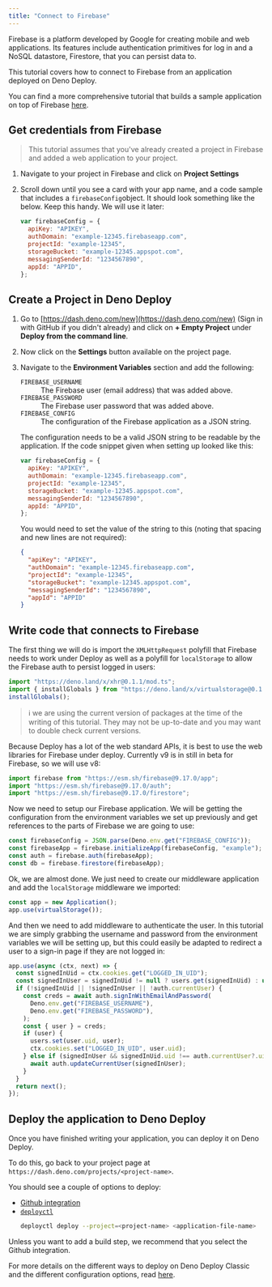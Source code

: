 ```yaml
---
title: "Connect to Firebase"
---
```


Firebase is a platform developed by Google for creating mobile and web
applications. Its features include authentication primitives for log in and a
NoSQL datastore, Firestore, that you can persist data to.

This tutorial covers how to connect to Firebase from an application deployed on
Deno Deploy.

You can find a more comprehensive tutorial that builds a sample application on
top of Firebase [here](../tutorials/tutorial-firebase).

## Get credentials from Firebase

> This tutorial assumes that you've already created a project in Firebase and
> added a web application to your project.

1. Navigate to your project in Firebase and click on **Project Settings**
2. Scroll down until you see a card with your app name, and a code sample that
   includes a `firebaseConfig`object. It should look something like the below.
   Keep this handy. We will use it later:

   ```js
   var firebaseConfig = {
     apiKey: "APIKEY",
     authDomain: "example-12345.firebaseapp.com",
     projectId: "example-12345",
     storageBucket: "example-12345.appspot.com",
     messagingSenderId: "1234567890",
     appId: "APPID",
   };
   ```

## Create a Project in Deno Deploy

1. Go to [https://dash.deno.com/new](https://dash.deno.com/new) (Sign in with
   GitHub if you didn't already) and click on **+ Empty Project** under **Deploy
   from the command line**.
2. Now click on the **Settings** button available on the project page.
3. Navigate to the **Environment Variables** section and add the following:

   <dl>
    <dt><code>FIREBASE_USERNAME</code></dt>
    <dd>The Firebase user (email address) that was added above.</dd>
    <dt><code>FIREBASE_PASSWORD</code></dt>
    <dd>The Firebase user password that was added above.</dd>
    <dt><code>FIREBASE_CONFIG</code></dt>
    <dd>The configuration of the Firebase application as a JSON string.</dd>
   </dl>

   The configuration needs to be a valid JSON string to be readable by the
   application. If the code snippet given when setting up looked like this:

   ```js
   var firebaseConfig = {
     apiKey: "APIKEY",
     authDomain: "example-12345.firebaseapp.com",
     projectId: "example-12345",
     storageBucket: "example-12345.appspot.com",
     messagingSenderId: "1234567890",
     appId: "APPID",
   };
   ```

   You would need to set the value of the string to this (noting that spacing
   and new lines are not required):

   ```json
   {
     "apiKey": "APIKEY",
     "authDomain": "example-12345.firebaseapp.com",
     "projectId": "example-12345",
     "storageBucket": "example-12345.appspot.com",
     "messagingSenderId": "1234567890",
     "appId": "APPID"
   }
   ```

## Write code that connects to Firebase

The first thing we will do is import the `XMLHttpRequest` polyfill that Firebase
needs to work under Deploy as well as a polyfill for `localStorage` to allow the
Firebase auth to persist logged in users:

```js
import "https://deno.land/x/xhr@0.1.1/mod.ts";
import { installGlobals } from "https://deno.land/x/virtualstorage@0.1.0/mod.ts";
installGlobals();
```

> ℹ️ we are using the current version of packages at the time of the writing of
> this tutorial. They may not be up-to-date and you may want to double check
> current versions.

Because Deploy has a lot of the web standard APIs, it is best to use the web
libraries for Firebase under deploy. Currently v9 is in still in beta for
Firebase, so we will use v8:

```js
import firebase from "https://esm.sh/firebase@9.17.0/app";
import "https://esm.sh/firebase@9.17.0/auth";
import "https://esm.sh/firebase@9.17.0/firestore";
```

Now we need to setup our Firebase application. We will be getting the
configuration from the environment variables we set up previously and get
references to the parts of Firebase we are going to use:

```js
const firebaseConfig = JSON.parse(Deno.env.get("FIREBASE_CONFIG"));
const firebaseApp = firebase.initializeApp(firebaseConfig, "example");
const auth = firebase.auth(firebaseApp);
const db = firebase.firestore(firebaseApp);
```

Ok, we are almost done. We just need to create our middleware application and
add the `localStorage` middleware we imported:

```js
const app = new Application();
app.use(virtualStorage());
```

And then we need to add middleware to authenticate the user. In this tutorial we
are simply grabbing the username and password from the environment variables we
will be setting up, but this could easily be adapted to redirect a user to a
sign-in page if they are not logged in:

```js
app.use(async (ctx, next) => {
  const signedInUid = ctx.cookies.get("LOGGED_IN_UID");
  const signedInUser = signedInUid != null ? users.get(signedInUid) : undefined;
  if (!signedInUid || !signedInUser || !auth.currentUser) {
    const creds = await auth.signInWithEmailAndPassword(
      Deno.env.get("FIREBASE_USERNAME"),
      Deno.env.get("FIREBASE_PASSWORD"),
    );
    const { user } = creds;
    if (user) {
      users.set(user.uid, user);
      ctx.cookies.set("LOGGED_IN_UID", user.uid);
    } else if (signedInUser && signedInUid.uid !== auth.currentUser?.uid) {
      await auth.updateCurrentUser(signedInUser);
    }
  }
  return next();
});
```

## Deploy the application to Deno Deploy

Once you have finished writing your application, you can deploy it on Deno
Deploy.

To do this, go back to your project page at
`https://dash.deno.com/projects/<project-name>`.

You should see a couple of options to deploy:

- [Github integration](ci_github)
- [`deployctl`](./deployctl.md)
  ```sh
  deployctl deploy --project=<project-name> <application-file-name>
  ```

Unless you want to add a build step, we recommend that you select the Github
integration.

For more details on the different ways to deploy on Deno Deploy Classic and the
different configuration options, read [here](how-to-deploy).
